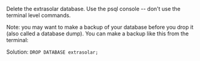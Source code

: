 Delete the extrasolar database. Use the psql console -- don't use the terminal level commands.

Note: you may want to make a backup of your database before you drop it (also
called a database dump). You can make a backup like this from the terminal:

Solution:
`DROP DATABASE extrasolar;`
